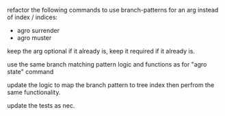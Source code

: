 refactor the following commands to use branch-patterns for an arg instead of index / indices:
- agro surrender
- agro muster

keep the arg optional if it already is, keep it required if it already is.

use the same branch matching pattern logic and functions as for "agro state" command

update the logic to map the branch pattern to tree index then perfrom the same functionality.

update the tests as nec.